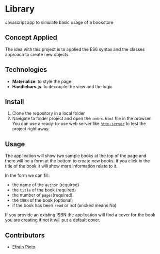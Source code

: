 # Library
Javascript app to simulate basic usage of a bookstore

## Concept Applied
The idea with this project is to applied the ES6 syntax and the classes approach to create new objects

## Technologies

* **Materialize**: to style the page
* **Handlebars.js**: to decouple the view and the logic

## Install
  1. Clone the repository in a local folder
  2. Navigate to folder project and open the `index.html` file in the browser. You can use a ready-to-use web server like [`http-server`](https://www.npmjs.com/package/http-server) to test the project right away.
  
## Usage

The application will show two sample books at the top of the page and there will be a form at the bottom to create new books.
If you click in the title of the book it will show more information relate to it.

In the form we can fill:
  
  * the name of the `author` (required)
  * the `title` of the book (required)
  * the number of `pages`(required)
  * the `ISBN` of the book (optional)
  * if the book has been `read` or not (uncked means No)

If you provide an existing ISBN the application will find a cover for the book you are creating if not it will put a default cover.

## Contributors

* [Efrain Pinto](https://github.com/efrapp)
